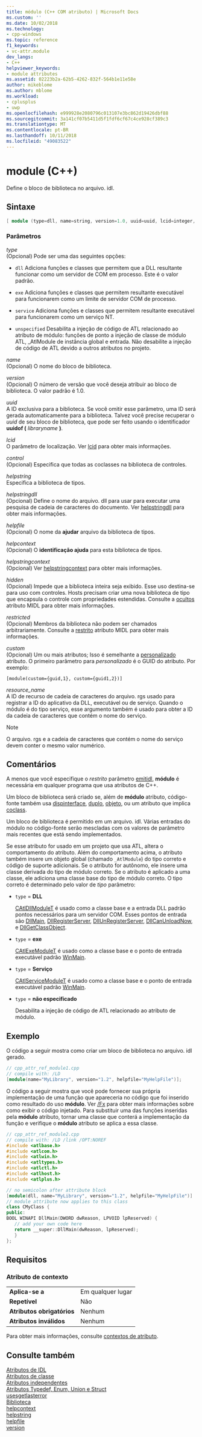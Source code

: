 ```yaml
---
title: módulo (C++ COM atributo) | Microsoft Docs
ms.custom: ''
ms.date: 10/02/2018
ms.technology:
- cpp-windows
ms.topic: reference
f1_keywords:
- vc-attr.module
dev_langs:
- C++
helpviewer_keywords:
- module attributes
ms.assetid: 02223b2a-62b5-4262-832f-564b1e11e58e
author: mikeblome
ms.author: mblome
ms.workload:
- cplusplus
- uwp
ms.openlocfilehash: e999928e2080796c013107e3bc862d19426dbf88
ms.sourcegitcommit: 3a141cf07b5411d5f1fdf6cf67c4ce928cf389c3
ms.translationtype: MT
ms.contentlocale: pt-BR
ms.lasthandoff: 10/11/2018
ms.locfileid: "49083522"
---
```

# <a name="module-c"></a>module (C++)

Define o bloco de biblioteca no arquivo. idl.

## <a name="syntax"></a>Sintaxe

```cpp
[ module (type=dll, name=string, version=1.0, uuid=uuid, lcid=integer, control=boolean, helpstring=string, helpstringdll=string, helpfile=string, helpcontext=integer, helpstringcontext=integer, hidden=boolean, restricted=boolean, custom=string, resource_name=string,) ];
```

### <a name="parameters"></a>Parâmetros

*type*<br/>
(Opcional) Pode ser uma das seguintes opções:

- `dll` Adiciona funções e classes que permitem que a DLL resultante funcionar como um servidor de COM em processo. Este é o valor padrão.

- `exe` Adiciona funções e classes que permitem resultante executável para funcionarem como um limite de servidor COM de processo.

- `service` Adiciona funções e classes que permitem resultante executável para funcionarem como um serviço NT.

- `unspecified` Desabilita a injeção de código de ATL relacionado ao atributo de módulo: funções de ponto a injeção de classe de módulo ATL, _AtlModule de instância global e entrada. Não desabilite a injeção de código de ATL devido a outros atributos no projeto.

*name*<br/>
(Opcional) O nome do bloco de biblioteca.

*version*<br/>
(Opcional) O número de versão que você deseja atribuir ao bloco de biblioteca. O valor padrão é 1.0.

*uuid*<br/>
A ID exclusiva para a biblioteca. Se você omitir esse parâmetro, uma ID será gerada automaticamente para a biblioteca. Talvez você precise recuperar o *uuid* de seu bloco de biblioteca, que pode ser feito usando o identificador **uuidof (** *libraryname* **)**.

*lcid*<br/>
O parâmetro de localização. Ver [lcid](/windows/desktop/Midl/lcid) para obter mais informações.

*control*<br/>
(Opcional) Especifica que todas as coclasses na biblioteca de controles.

*helpstring*<br/>
Especifica a biblioteca de tipos.

*helpstringdll*<br/>
(Opcional) Define o nome do arquivo. dll para usar para executar uma pesquisa de cadeia de caracteres do documento. Ver [helpstringdll](/windows/desktop/Midl/helpstringdll) para obter mais informações.

*helpfile*<br/>
(Opcional) O nome da **ajudar** arquivo da biblioteca de tipos.

*helpcontext*<br/>
(Opcional) O **identificação ajuda** para esta biblioteca de tipos.

*helpstringcontext*<br/>
(Opcional) Ver [helpstringcontext](helpstringcontext.md) para obter mais informações.

*hidden*<br/>
(Opcional) Impede que a biblioteca inteira seja exibido. Esse uso destina-se para uso com controles. Hosts precisam criar uma nova biblioteca de tipo que encapsula o controle com propriedades estendidas. Consulte a [ocultos](/windows/desktop/Midl/hidden) atributo MIDL para obter mais informações.

*restricted*<br/>
(Opcional) Membros da biblioteca não podem ser chamados arbitrariamente. Consulte a [restrito](/windows/desktop/Midl/restricted) atributo MIDL para obter mais informações.

*custom*<br/>
(Opcional) Um ou mais atributos; Isso é semelhante a [personalizado](custom-cpp.md) atributo. O primeiro parâmetro para *personalizado* é o GUID do atributo. Por exemplo:

```
[module(custom={guid,1}, custom={guid1,2})]
```

*resource_name*<br/>
A ID de recurso de cadeia de caracteres do arquivo. rgs usado para registrar a ID do aplicativo da DLL, executável ou de serviço. Quando o módulo é do tipo serviço, esse argumento também é usado para obter a ID da cadeia de caracteres que contém o nome do serviço.

> [!NOTE]
> O arquivo. rgs e a cadeia de caracteres que contém o nome do serviço devem conter o mesmo valor numérico.

## <a name="remarks"></a>Comentários

A menos que você especifique o *restrito* parâmetro [emitidl](emitidl.md), **módulo** é necessária em qualquer programa que usa atributos de C++.

Um bloco de biblioteca será criado se, além de **módulo** atributo, código-fonte também usa [dispinterface](dispinterface.md), [duplo](dual.md), [objeto](object-cpp.md), ou um atributo que implica [coclass](coclass.md).

Um bloco de biblioteca é permitido em um arquivo. idl. Várias entradas do módulo no código-fonte serão mescladas com os valores de parâmetro mais recentes que está sendo implementados.

Se esse atributo for usado em um projeto que usa ATL, altera o comportamento do atributo. Além do comportamento acima, o atributo também insere um objeto global (chamado `_AtlModule`) do tipo correto e código de suporte adicionais. Se o atributo for autônomo, ele insere uma classe derivada do tipo de módulo correto. Se o atributo é aplicado a uma classe, ele adiciona uma classe base do tipo de módulo correto. O tipo correto é determinado pelo valor de *tipo* parâmetro:

- `type` = **DLL**

   [CAtlDllModuleT](../../atl/reference/catldllmodulet-class.md) é usado como a classe base e a entrada DLL padrão pontos necessários para um servidor COM. Esses pontos de entrada são [DllMain](/windows/desktop/Dlls/dllmain), [DllRegisterServer](/windows/desktop/api/olectl/nf-olectl-dllregisterserver), [DllUnRegisterServer](/windows/desktop/api/olectl/nf-olectl-dllunregisterserver), [DllCanUnloadNow](/windows/desktop/api/combaseapi/nf-combaseapi-dllcanunloadnow), e [ DllGetClassObject](https://msdn.microsoft.com/library/windows/desktop/dd797891).

- `type` = **exe**

   [CAtlExeModuleT](../../atl/reference/catlexemodulet-class.md) é usado como a classe base e o ponto de entrada executável padrão [WinMain](https://msdn.microsoft.com/library/windows/desktop/ms633559).

- `type` = **Serviço**

   [CAtlServiceModuleT](../../atl/reference/catlservicemodulet-class.md) é usado como a classe base e o ponto de entrada executável padrão [WinMain](https://msdn.microsoft.com/library/windows/desktop/ms633559).

- `type` = **não especificado**

   Desabilita a injeção de código de ATL relacionado ao atributo de módulo.

## <a name="example"></a>Exemplo

O código a seguir mostra como criar um bloco de biblioteca no arquivo. idl gerado.

```cpp
// cpp_attr_ref_module1.cpp
// compile with: /LD
[module(name="MyLibrary", version="1.2", helpfile="MyHelpFile")];
```

O código a seguir mostra que você pode fornecer sua própria implementação de uma função que apareceria no código que foi inserido como resultado do uso **módulo**. Ver [/Fx](../../build/reference/fx-merge-injected-code.md) para obter mais informações sobre como exibir o código injetado. Para substituir uma das funções inseridas pela **módulo** atributo, tornar uma classe que conterá a implementação da função e verifique o **módulo** atributo se aplica a essa classe.

```cpp
// cpp_attr_ref_module2.cpp
// compile with: /LD /link /OPT:NOREF
#include <atlbase.h>
#include <atlcom.h>
#include <atlwin.h>
#include <atltypes.h>
#include <atlctl.h>
#include <atlhost.h>
#include <atlplus.h>

// no semicolon after attribute block
[module(dll, name="MyLibrary", version="1.2", helpfile="MyHelpFile")]
// module attribute now applies to this class
class CMyClass {
public:
BOOL WINAPI DllMain(DWORD dwReason, LPVOID lpReserved) {
   // add your own code here
   return __super::DllMain(dwReason, lpReserved);
   }
};
```

## <a name="requirements"></a>Requisitos

### <a name="attribute-context"></a>Atributo de contexto

|||
|-|-|
|**Aplica-se a**|Em qualquer lugar|
|**Repetível**|Não|
|**Atributos obrigatórios**|Nenhum|
|**Atributos inválidos**|Nenhum|

Para obter mais informações, consulte [contextos de atributo](cpp-attributes-com-net.md#contexts).

## <a name="see-also"></a>Consulte também

[Atributos de IDL](idl-attributes.md)<br/>
[Atributos de classe](class-attributes.md)<br/>
[Atributos independentes](stand-alone-attributes.md)<br/>
[Atributos Typedef, Enum, Union e Struct](typedef-enum-union-and-struct-attributes.md)<br/>
[usesgetlasterror](usesgetlasterror.md)<br/>
[Biblioteca](/windows/desktop/Midl/library)<br/>
[helpcontext](helpcontext.md)<br/>
[helpstring](helpstring.md)<br/>
[helpfile](helpfile.md)<br/>
[version](version-cpp.md)  
